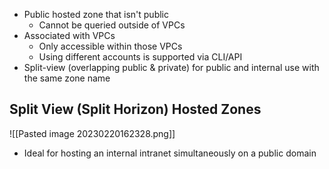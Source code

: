 
- Public hosted zone that isn't public
	- Cannot be queried outside of VPCs
- Associated with VPCs
	- Only accessible within those VPCs
	- Using different accounts is supported via CLI/API
- Split-view (overlapping public & private) for public and internal use with the same zone name

## Split View (Split Horizon) Hosted Zones

![[Pasted image 20230220162328.png]]

- Ideal for hosting an internal intranet simultaneously on a public domain